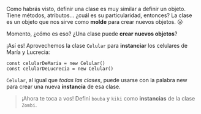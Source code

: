 Como habrás visto, definir una clase es muy similar a definir un objeto. Tiene métodos, atributos... ¿cuál es su particularidad, entonces? La clase es un objeto que nos sirve como **molde** para crear nuevos objetos. :open_mouth:

Momento, ¿cómo es eso? ¿Una clase puede **crear nuevos objetos**?

¡Así es! Aprovechemos la clase `Celular` para **instanciar** los celulares de María y Lucrecia:

```wollok
const celularDeMaria = new Celular()
const celularDeLucrecia = new Celular()
```

`Celular`, al igual que _todas las clases_, puede usarse con la palabra new para crear una nueva **instancia** de esa clase.

> ¡Ahora te toca a vos! Definí `bouba` y `kiki` como **instancias** de la clase `Zombi`.